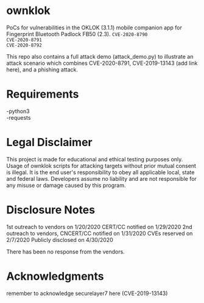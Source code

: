 # ownklok
PoCs for vulnerabilities in the OKLOK (3.1.1) mobile companion app for Fingerprint Bluetooth Padlock FB50 (2.3).
```CVE-2020-8790``` <br/>
```CVE-2020-8791``` <br/>
```CVE-2020-8792```

This repo also contains a full attack demo (attack_demo.py) to illustrate an attack scenario which combines CVE-2020-8791, CVE-2019-13143 (add link here), and a phishing attack.

# Requirements
-python3 <br/>
-requests

# Legal Disclaimer
This project is made for educational and ethical testing purposes only. Usage of ownklok scripts for attacking targets without prior mutual consent is illegal. It is the end user's responsibility to obey all applicable local, state and federal laws. Developers assume no liability and are not responsible for any misuse or damage caused by this program.

# Disclosure Notes
1st outreach to vendors on 1/20/2020
CERT/CC notified on 1/29/2020
2nd outreach to vendors, CNCERT/CC notified on 1/31/2020
CVEs reserved on 2/7/2020
Publicly disclosed on 4/30/2020

There has been no response from the vendors.

# Acknowledgments
remember to acknowledge securelayer7 here (CVE-2019-13143)
